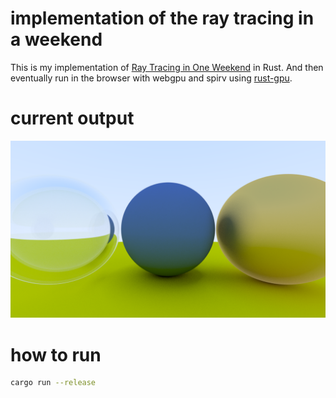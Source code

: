 # implementation of the ray tracing in a weekend

This is my implementation of [Ray Tracing in One Weekend](https://raytracing.github.io/books/RayTracingInOneWeekend.html) in Rust.
And then eventually run in the browser with webgpu and spirv using [rust-gpu](https://github.com/EmbarkStudios/rust-gpu).

# current output
![output.png](output.png)

# how to run

```bash
cargo run --release
```
